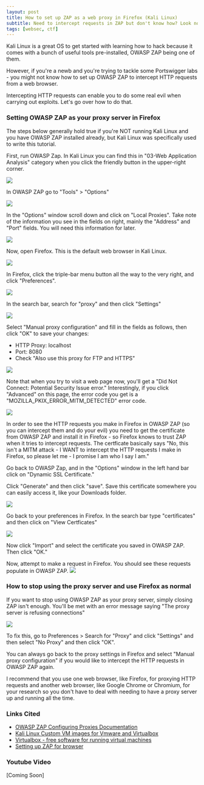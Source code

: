 ```yaml
---
layout: post
title: How to set up ZAP as a web proxy in Firefox (Kali Linux)
subtitle: Need to intercept requests in ZAP but don't know how? Look no further.
tags: [websec, ctf]
---
```


Kali Linux is a great OS to get started with learning how to hack because it comes with a bunch of useful tools pre-installed, OWASP ZAP being one of them.

However, if you're a newb and you're trying to tackle some Portswigger labs - you might not know how to set up OWASP ZAP to intercept HTTP requests from a web browser.

Intercepting HTTP requests can enable you to do some real evil when carrying out exploits. Let's go over how to do that. 

### Setting OWASP ZAP as your proxy server in Firefox
The steps below generally hold true if you're NOT running Kali Linux and you have OWASP ZAP installed already, but Kali Linux was specifically used to write this tutorial. 

First, run OWASP Zap. In Kali Linux you can find this in "03-Web Application Analysis" category when you click the friendly button in the upper-right corner. 

![](../assets/zap-tut-1//Clipboard_2021-03-16-18-33-12.png)

In OWASP ZAP go to "Tools" > "Options" 

![](../assets/zap-tut-1//Clipboard_2021-03-16-18-33-44.png)

In the "Options" window scroll down and click on "Local Proxies". Take note of the information you see in the fields on right, mainly the "Address" and "Port" fields. You will need this information for later.

![](../assets/zap-tut-1//Clipboard_2021-03-16-18-35-28.png)

Now, open Firefox. This is the default web browser in Kali Linux. 

![](../assets/zap-tut-1//Clipboard_2021-03-16-18-36-43.png)

In Firefox, click the triple-bar menu button all the way to the very right, and click "Preferences". 

![](../assets/zap-tut-1//Clipboard_2021-03-16-18-37-56.png)

In the search bar, search for "proxy" and then click "Settings"

![](../assets/zap-tut-1//Clipboard_2021-03-16-18-39-00.png)

Select "Manual proxy configuration" and fill in the fields as follows, then click "OK" to save your changes: 
- HTTP Proxy: localhost
- Port: 8080
- Check "Also use this proxy for FTP and HTTPS"

![](../assets/zap-tut-1//Clipboard_2021-03-16-18-39-53.png)

Note that when you try to visit a web page now, you'll get a "Did Not Connect: Potential Security Issue error." Interestingly, if you click "Advanced" on this page, the error code you get is a "MOZILLA_PKIX_ERROR_MITM_DETECTED" error code. 

![](../assets/zap-tut-1//Clipboard_2021-03-16-18-42-03.png)

In order to see the HTTP requests you make in Firefox in OWASP ZAP (so you can intercept them and do your evil) you need to get the certificate from OWASP ZAP and install it in Firefox - so Firefox knows to trust ZAP when it tries to intercept requests. The certficate basically says "No, this isn't a MITM attack - I WANT to intercept the HTTP requests I make in Firefox, so please let me - I promise I am who I say I am." 

Go back to OWASP Zap, and in the "Options" window in the left hand bar click on "Dynamic SSL Certificate." 

Click "Generate" and then click "save". Save this certificate somewhere you can easily access it, like your Downloads folder.

![](../assets/zap-tut-1//Clipboard_2021-03-16-18-44-37.png)

Go back to your preferences in Firefox. In the search bar type "certificates" and then click on "View Certficates" 

![](../assets/zap-tut-1//Clipboard_2021-03-16-18-46-03.png)

Now click "Import" and select the certificate you saved in OWASP ZAP. Then click "OK."

Now, attempt to make a request in Firefox. You should see these requests populate in OWASP ZAP. 
![](../assets/zap-tut-1//Clipboard_2021-03-16-18-48-32.png)

### How to stop using the proxy server and use Firefox as normal 

If you want to stop using OWASP ZAP as your proxy server, simply closing ZAP isn't enough. You'll be met with an error message saying "The proxy server is refusing connections" 

![](../assets/zap-tut-1//Clipboard_2021-03-16-18-50-30.png)

To fix this, go to Preferences > Search for "Proxy" and click "Settings" and then select "No Proxy" and then click "OK".

You can always go back to the proxy settings in Firefox and select "Manual proxy configuration" if you would like to intercept the HTTP requests in OWASP ZAP again. 

I recommend that you use one web browser, like Firefox, for proxying HTTP requests and another web browser, like Google Chrome or Chromium, for your research so you don't have to deal with needing to have a proxy server up and running all the time. 

### Links Cited
- [OWASP ZAP Configuring Proxies Documentation](https://www.zaproxy.org/docs/desktop/start/proxies/)
- [Kali Linux Custom VM images for Vmware and Virtualbox](https://www.offensive-security.com/kali-linux-vm-vmware-virtualbox-image-download/)
- [Virtualbox - free software for running virtual machines](https://www.virtualbox.org/)
- [Setting up ZAP for browser](https://security.secure.force.com/security/tools/webapp/zapbrowsersetup)

### Youtube Video 
[Coming Soon]









